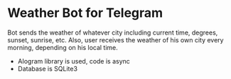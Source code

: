 # Weather Bot for Telegram

Bot sends the weather of whatever city including current time, degrees, sunset, sunrise, etc. Also, user receives the weather of his own city every morning, depending on his local time.

- AIogram library is used, code is async
- Database is SQLite3
